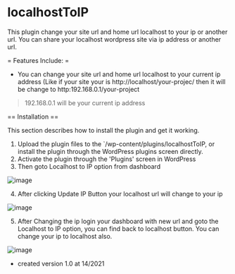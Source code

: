 # localhostToIP
This plugin change your site url and home url localhost to your ip or another url. You can share your localhost wordpress site via ip address or another url.


= Features Include: =

* You can change your site url and home url localhost to your current ip address (Like if your site your is http://localhost/your-projec/ then it will be change to http:192.168.0.1/your-project
> 192.168.0.1 will be your current ip address


== Installation ==

This section describes how to install the plugin and get it working.

1. Upload the plugin files to the `/wp-content/plugins/localhostToIP, or install the plugin through the WordPress plugins screen directly.
2. Activate the plugin through the 'Plugins' screen in WordPress
3. Then goto Localhost to IP option from dashboard

![image](https://user-images.githubusercontent.com/83091643/121818434-fb712380-cca8-11eb-9f02-9281f951345a.png)

4. After clicking Update IP Button your localhost url will change to your ip 

![image](https://user-images.githubusercontent.com/83091643/121818499-628ed800-cca9-11eb-83e2-d41a1ad6f1bb.png)

5. After Changing the ip login your dashboard with new url and goto the Localhost to IP option, you can find back to localhost button. You can change your ip to localhost also.

![image](https://user-images.githubusercontent.com/83091643/121818597-f5c80d80-cca9-11eb-8d54-70a79b5ab266.png)


* created version 1.0 at 14/2021


